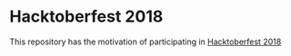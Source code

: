 # Hacktoberfest 2018
This repository has the motivation of participating in [Hacktoberfest 2018](https://hacktoberfest.digitalocean.com/)
